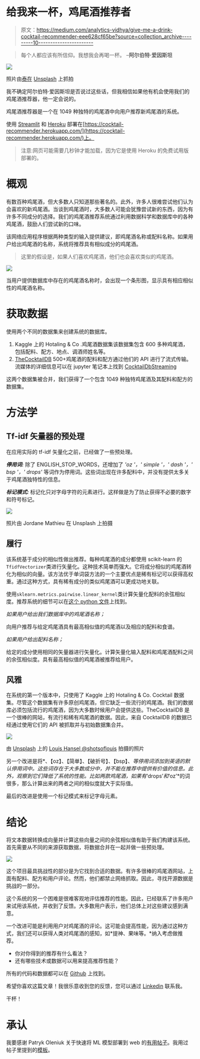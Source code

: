 # 给我来一杯，鸡尾酒推荐者

> 原文：<https://medium.com/analytics-vidhya/give-me-a-drink-cocktail-recommender-eee628cf65be?source=collection_archive---------10----------------------->

> 每个人都应该有所信仰。我想我会再喝一杯。
> –**阿尔伯特·爱因斯坦**

![](img/fcbb26d91de22b5385e90cbbbda21b14.png)

照片由[泰在](https://unsplash.com/@taiscaptures?utm_source=medium&utm_medium=referral) [Unsplash](https://unsplash.com?utm_source=medium&utm_medium=referral) 上抓拍

我不确定阿尔伯特·爱因斯坦是否说过这些话，但我相信如果他有机会使用我们的鸡尾酒推荐器，他一定会说的。

鸡尾酒推荐器是一个在 1049 种独特的鸡尾酒中向用户推荐新鸡尾酒的系统。

使用 [Streamlit](https://www.streamlit.io/) 和 [Heroku](http://www.heroku.com) 部署在[https://cocktail-recommender.herokuapp.com/](https://cocktail-recommender.herokuapp.com/)上。

> 注意:网页可能需要几秒钟才能加载，因为它是使用 Heroku 的免费试用版部署的。

# 概观

有数百种鸡尾酒，但大多数人只知道那些著名的。此外，许多人很难尝试他们认为会喜欢的新鸡尾酒。当谈到鸡尾酒时，大多数人可能会犹豫尝试新的东西，因为有许多不同成分的选择。我们的鸡尾酒推荐系统通过利用数据科学和数据库中的各种鸡尾酒，鼓励人们尝试新的口味。

该网络应用程序根据两种类型的输入提供建议，即鸡尾酒名称或配料名称。如果用户给出鸡尾酒的名称，系统将推荐具有相似成分的鸡尾酒。

> 这里的假设是，如果人们喜欢鸡尾酒，他们也会喜欢类似的鸡尾酒。

![](img/3a63c4e2ce2a8727f44a649bad0724a2.png)

当用户提供数据库中存在的鸡尾酒名称时，会出现一个条形图，显示具有相应相似性的鸡尾酒名称。

# 获取数据

使用两个不同的数据集来创建系统的数据库。

1.  Kaggle 上的 Hotaling & Co .鸡尾酒数据集该数据集包含 600 多种鸡尾酒，包括配料、配方、地点、调酒师姓名等。
2.  [TheCocktailDB](https://www.thecocktaildb.com/) 500+鸡尾酒的配料和配方通过他们的 API 进行了流式传输。流媒体的详细信息可以在 jupyter 笔记本上找到 [CocktailDbStreaming](https://github.com/OzanGenc/CocktailAnalysis/blob/main/CocktailDbStreaming.ipynb)

这两个数据集被合并，我们获得了一个包含 1049 种独特鸡尾酒及其配料和配方的数据集。

# 方法学

## Tf-idf 矢量器的预处理

在应用实际的 tf-idf 矢量化之前，已经做了一些预处理。

***停用词:*** 除了 ENGLISH_STOP_WORDS，还增加了 *'oz '，' simple '，' dash '，' bsp '，' drops'* 等词作为停用词。这些词出现在许多配料中，并没有提供太多关于鸡尾酒独特性的信息。

***标记模式:*** 标记化只对字母字符的元素进行。这样做是为了防止获得不必要的数字和符号标记。

![](img/975900cbcb838b288fec4d2f1ce29dfd.png)

照片由 Jordane Mathieu 在 Unsplash 上拍摄

## 履行

该系统基于成分的相似性做出推荐。每种鸡尾酒的成分都使用 scikit-learn 的`TfidfVectorizer`类进行矢量化。这种技术简单而强大。它将成分相似的鸡尾酒转化为相似的向量。该方法优于单词袋方法的一个主要优点是稀有标记可以获得高权重。通过这种方式，具有稀有成分的类似鸡尾酒可以更成功地关联。

使用`sklearn.metrics.pairwise.linear_kernel`类计算矢量化配料的余弦相似度。推荐系统的细节可以在[这个 python 文件](https://github.com/OzanGenc/CocktailAnalysis/blob/main/utils/utils.py)上找到。

*如果用户给出我们数据库中的鸡尾酒名称；*

向用户推荐与给定鸡尾酒具有最高相似值的鸡尾酒以及相应的配料和食谱。

*如果用户给出配料名称；*

给定的成分使用相同的矢量器进行矢量化。计算矢量化输入配料和鸡尾酒配料之间的余弦相似度。具有最高相似值的鸡尾酒被推荐给用户。

## 风雅

在系统的第一个版本中，只使用了 Kaggle 上的 Hotaling & Co. Cocktail 数据集。尽管这个数据集有许多原创鸡尾酒，但它缺乏一些流行的鸡尾酒。我们的数据库必须包括流行的鸡尾酒，因为大多数时候用户会提供这些。TheCocktailDB 是一个很棒的网站，有流行和稀有鸡尾酒的数据。因此，来自 CocktailDB 的数据已经通过使用它们的 API 被抓取并与初始数据集合并。

![](img/d91d4cd64a488dcb0f4e07c1b74fa1db.png)

由 [Unsplash](https://unsplash.com?utm_source=medium&utm_medium=referral) 上的 [Louis Hansel @shotsoflouis](https://unsplash.com/@louishansel?utm_source=medium&utm_medium=referral) 拍摄的照片

另一个改进是将*、【oz】、【简单】、【破折号】、【bsp】、*等停用词添加到英语的默认停用词中。这些词存在于大多数成分中，并不能在推荐中提供有价值的信息。此外，观察到它们降低了系统的性能。比如两款鸡尾酒，如果有*‘drops’*和*‘oz’*的词很多，那么计算出来的两者之间的相似度就大于实际值。

最后的改进是使用一个标记模式来标记字母元素。

# 结论

将文本数据转换成向量并计算这些向量之间的余弦相似值有助于我们构建该系统。首先需要从不同的来源获取数据，将数据合并在一起并做一些预处理。

![](img/d35e0254db5e67878cfca2c9f2d3284d.png)

这个项目最具挑战性的部分是为它找到合适的数据。有许多很棒的鸡尾酒网站，上面有配料、配方和用户评论。然而，他们都禁止网络抓取。因此，寻找开源数据是挑战的一部分。

这个系统的另一个困难是很难客观地评估推荐的性能。因此，已经联系了许多用户来试用该系统，并收到了反馈。大多数用户表示，他们总体上对这些建议感到满意。

一个改进可能是利用用户对鸡尾酒的评论。这可能会提高性能，因为通过这种方式，我们还可以获得人类对鸡尾酒的感知，如*提神、果味等。*纳入考虑做推荐。

*   你对你得到的推荐有什么看法？
*   还有哪些技术或数据可以用来提高推荐性能？

所有的代码和数据都可以在 [Github](https://github.com/OzanGenc/CocktailAnalysis) 上找到。

希望你喜欢这篇文章！我很乐意收到您的反馈，您可以通过 [Linkedin](https://www.linkedin.com/in/ozan-genc/) 联系我。

干杯！

# 承认

我要感谢 Patryk Oleniuk 关于快速将 ML 模型部署到 web 的[有用帖子](https://towardsdatascience.com/show-your-ml-project-to-the-internet-in-minutes-2a7bc3167bd0)。我用过帖子里提到的[模板](https://github.com/patryk-oleniuk/streamlit-heroku-template)。